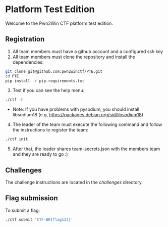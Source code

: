 # Platform Test Edition

Welcome to the Pwn2Win CTF platform test edition.

## Registration

1. All team members must have a github account and a configured ssh key
2. All team members must clone the repository and install the dependencies:
```bash
git clone git@github.com:pwn2winctf/PTE.git
cd PTE
pip install -r pip-requirements.txt
```
3. Test if you can see the help menu:
```bash
./ctf -h
```
- Note: If you have problems with pysodium, you should install libsodium18 (e.g, https://packages.debian.org/sid/libsodium18)
4. The leader of the team must execute the following command and follow the instructions to register the team:
```bash
./ctf init
```
5. After that, the leader shares team-secrets.json with the members team and they are ready to go :)

## Challenges

The challenge instructions are located in the *challenges* directory.

## Flag submission

To submit a flag:
```bash
./ctf submit 'CTF-BR{flag123}'
```
